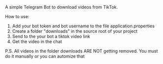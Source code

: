 A simple Telegram Bot to download videos from TikTok. 

How to use:
1) Add your bot token and bot username to the file application.properties
2) Create a folder "downloads" in the source root of your project
3) Send to the your bot a tiktok video link
5) Get the video in the chat

P.S. All videos in the folder downloads ARE NOT getting removed. You must do it manually or you can automize that
